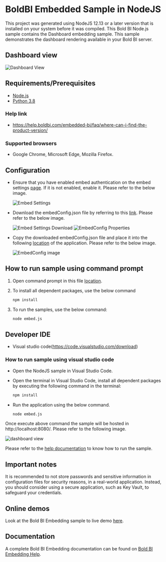  # BoldBI Embedded Sample in NodeJS

This project was generated using NodeJS 12.13 or a later version that is installed on your system before it was compiled. This Bold BI Node.js sample contains the Dashboard embedding sample. This sample demonstrates the dashboard rendering available in your Bold BI server.

 ## Dashboard view

![Dashboard View](https://github.com/boldbi/aspnet-core-sample/assets/91586758/cb2dc2de-8327-4848-8ec5-1acf01888064)

 ## Requirements/Prerequisites

 * [Node.js](https://nodejs.org/en/)
 * [Python 3.8](https://www.python.org/downloads/release/python-383/)

 ### Help link

 * https://help.boldbi.com/embedded-bi/faq/where-can-i-find-the-product-version/

 ### Supported browsers
  
  * Google Chrome, Microsoft Edge, Mozilla Firefox.

 ## Configuration

 * Ensure that you have enabled embed authentication on the embed settings [page](https://help.boldbi.com/embedded-bi/site-administration/embed-settings/#get-embed-configuration-file). If it is not enabled, enable it. Please refer to the below image.

   ![Embed Settings](https://github.com/boldbi/aspnet-core-sample/assets/91586758/b3a81978-9eb4-42b2-92bb-d1e2735ab007)

 * Download the embedConfig.json file by referring to this [link](https://help.boldbi.com/embedded-bi/site-administration/embed-settings/#get-embed-configuration-file). Please refer to the below image.

    ![Embed Settings Download](https://github.com/boldbi/aspnet-core-sample/assets/91586758/d27d4cfc-6a3e-4c34-975e-f5f22dea6172)
    ![EmbedConfig Properties](https://github.com/boldbi/aspnet-core-sample/assets/91586758/d6ce925a-0d4c-45d2-817e-24d6d59e0d63)

 * Copy the downloaded embedConfig.json file and place it into the following [location](https://github.com/boldbi/nodejs-sample) of the application. Please refer to the below image.

   ![EmbedConfig image](https://github.com/boldbi/aspnet-core-sample/assets/91586758/5475fe01-2f43-4388-b91d-c6447f101aa4)

 ## How to run sample using command prompt 
    
  1. Open command prompt in this file [location](https://github.com/boldbi/nodejs-sample).

  2. To install all dependent packages, use the below command

     ```bash
     npm install
     ```
  
  3. To run the samples, use the below command:
 
     ```bash
     node embed.js
     ```

 ## Developer IDE

  * Visual studio code(https://code.visualstudio.com/download)

  ### How to run sample using visual studio code
 
  * Open the NodeJS sample in Visual Studio Code. 
   
  * Open the terminal in Visual Studio Code, install all dependent packages by executing the following command in the terminal: 
    ```bash
    npm install
    ```
 
  * Run the application using the below command.
    ```bash
    node embed.js
    ```

  Once execute above command the sample will be hosted in http://localhost:8080/. Please refer to the following image.

  ![dashboard view](https://github.com/boldbi/aspnet-core-sample/assets/91586758/cb2dc2de-8327-4848-8ec5-1acf01888064)

Please refer to the [help documentation](https://help.boldbi.com/embedded-bi/javascript-based/samples/v3.3.40-or-later/node-js/#how-to-run-the-sample) to know how to run the sample.

## Important notes

It is recommended to not store passwords and sensitive information in configuration files for security reasons, in a real-world application. Instead, you should consider using a secure application, such as Key Vault, to safeguard your credentials.

## Online demos

Look at the Bold BI Embedding sample to live demo [here](https://samples.boldbi.com/embed).


## Documentation

A complete Bold BI Embedding documentation can be found on [Bold BI Embedding Help](https://help.boldbi.com/embedded-bi/javascript-based/).
